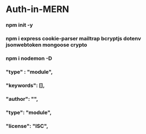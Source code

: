 # Auth-in-MERN
### npm init -y
### npm i express cookie-parser mailtrap bcryptjs dotenv jsonwebtoken mongoose crypto

### npm i nodemon -D


### "type" : "module",
### "keywords": [],
### "author": "",
### "type": "module",
### "license": "ISC",